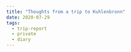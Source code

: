 ```yaml
---
title: "Thoughts from a trip to Kuhlenbronn"
date: 2020-07-29
tags:
  - trip-report
  - private
  - diary
---
```

